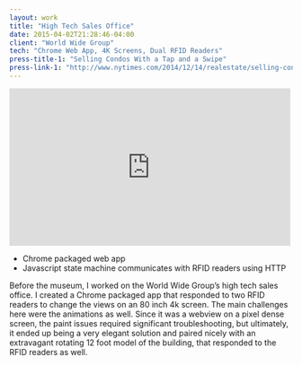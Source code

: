 ```yaml
---
layout: work
title: "High Tech Sales Office"
date: 2015-04-02T21:28:46-04:00
client: "World Wide Group"
tech: "Chrome Web App, 4K Screens, Dual RFID Readers"
press-title-1: "Selling Condos With a Tap and a Swipe"
press-link-1: "http://www.nytimes.com/2014/12/14/realestate/selling-condos-with-a-tap-and-a-swipe-.html"
---
```


<iframe src="https://player.vimeo.com/video/117630050?color=c9ff23&title=0&byline=0&portrait=0" width="500" height="281" frameborder="0" webkitallowfullscreen mozallowfullscreen allowfullscreen></iframe>

 - Chrome packaged web app
 - Javascript state machine communicates with RFID readers using HTTP

Before the museum, I worked on the World Wide Group’s high tech sales office. I created a Chrome packaged app that responded to two RFID readers to change the views on an 80 inch 4k screen. The main challenges here were the animations as well. Since it was a webview on a pixel dense screen, the paint issues required significant troubleshooting, but ultimately, it ended up being a very elegant solution and paired nicely with an extravagant rotating 12 foot model of the building, that responded to the RFID readers as well.